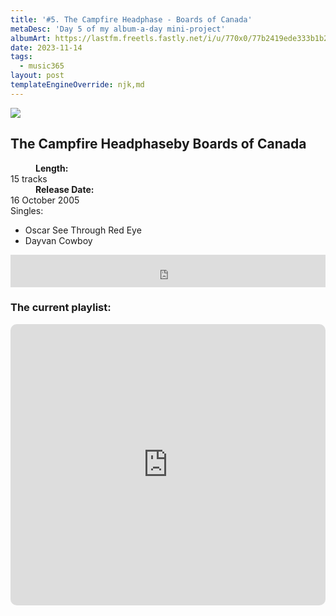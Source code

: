 ```yaml
---
title: '#5. The Campfire Headphase - Boards of Canada'
metaDesc: 'Day 5 of my album-a-day mini-project'
albumArt: https://lastfm.freetls.fastly.net/i/u/770x0/77b2419ede333b1b20ab565305bd8039.jpg#77b2419ede333b1b20ab565305bd8039
date: 2023-11-14
tags:
  - music365
layout: post
templateEngineOverride: njk,md
---
```


<aside class="album-profile" style="--shadow: rgb(106,165,160)">
  <div class="album-profile__image">
    <img crossorigin="anonymous" src="{{ albumArt }}"/>
  </div>
  <div class="aside__content">
    <h1><strong>The Campfire Headphase</strong>by Boards of Canada</h1>
    <dl>
      <div>
        <dd><strong>Length:</strong></dd>
        <dt>15 tracks</dt>
      </div>
      <div>
        <dd><strong>Release Date:</strong></dd>
        <dt>16 October 2005</dt>
      </div>
      <div class="singles">
        <span>Singles:</span>
        <ul>
          <li>Oscar See Through Red Eye</li>
          <li>Dayvan Cowboy</li>
        </ul>
      </div>
    </dl>
    <div class="color-grid" style="--opacity: 1;">
      <div class="color-grid__container">
					<span class="color color--1" style="--firstColor: rgb(106,165,160)"></span>
					<span class="color color--2" style="--secondaryColor: rgb(193,216,172)"></span>
					<span class="color color--3" style="--thirdColor: rgb(54,102,96)"></span>
      </div>
    </div>
  </div>
</aside>

<iframe width="100%" height="52" src="https://odesli.co/embed/?url=https%3A%2F%2Falbum.link%2Fi%2F81696254&theme=light" frameborder="0" allowfullscreen sandbox="allow-same-origin allow-scripts allow-presentation allow-popups allow-popups-to-escape-sandbox" allow="clipboard-read; clipboard-write"></iframe>

### The current playlist:

<iframe allow="autoplay *; encrypted-media *; fullscreen *; clipboard-write" frameborder="0" height="450" style="width:100%;max-width:660px;overflow:hidden;border-radius:10px;" sandbox="allow-forms allow-popups allow-same-origin allow-scripts allow-storage-access-by-user-activation allow-top-navigation-by-user-activation" src="https://embed.music.apple.com/gb/playlist/music365/pl.u-AkAmEd9ix4MAZYJ"></iframe>
